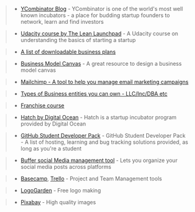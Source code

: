 > - [YCombinator Blog](https://blog.ycombinator.com/) - YCombinator is one of the world's most well known incubators - a place for budding startup founders to network, learn 
> and find investors

> - [Udacity course by The Lean Launchpad](https://www.udacity.com/course/how-to-build-a-startup--ep245) - A Udacity course on understanding the basics of starting a startup

> - [A list of downloadable business plans](https://articles.bplans.com/writing-a-business-plan/)

> - [Business Model Canvas](https://www.strategyzer.com/canvas/business-model-canvas) - A great resource to design a business model canvas

> - [Mailchimp - A tool to help you manage email marketing campaigns](https://mailchimp.com/)

> - [Types of Business entities you can own - LLC/Inc/DBA etc](https://www.legalzoom.com/business/business-formation/index.html)

> - [Franchise course](https://franchisebusinessuniversity.com/sign-up-for-a-free-introductory-online-franchise-course/)

> - [Hatch by Digital Ocean](https://www.digitalocean.com/hatch/) - Hatch is a startup incubator program provided by Digital Ocean

> - [GitHub Student Developer Pack](https://education.github.com/pack) - GitHub Student Developer Pack - A list of hosting, learning and bug tracking solutions provided, as long as you're a student

> - [Buffer social Media management tool](https://buffer.com/app) - Lets you organize your social media posts across platforms

> - [Basecamp](https://basecamp.com), [Trello](https://trello.com) - Project and Team Management tools

> - [LogoGarden](https://logogarden.com) - Free logo making

> - [Pixabay](https://pixabay.com/) - High quality images
